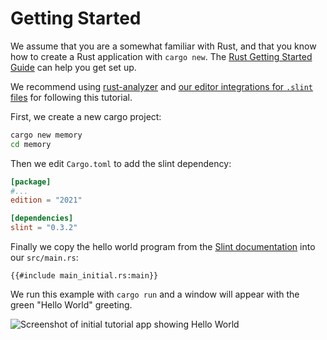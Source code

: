 # Getting Started

We assume that you are a somewhat familiar with Rust, and that you know how to create a Rust application with
`cargo new`. The [Rust Getting Started Guide](https://www.rust-lang.org/learn/get-started) can help you get set up.

We recommend using [rust-analyzer](https://rust-analyzer.github.io) and [our editor integrations for `.slint` files](https://github.com/slint-ui/slint/tree/master/editors) for following this tutorial.

First, we create a new cargo project:

```sh
cargo new memory
cd memory
```

Then we edit `Cargo.toml` to add the slint dependency:

```toml
[package]
#...
edition = "2021"

[dependencies]
slint = "0.3.2"
```

Finally we copy the hello world program from the [Slint documentation](https://slint-ui.com/docs/rust/slint/) into our `src/main.rs`:

```rust,noplayground
{{#include main_initial.rs:main}}
```

We run this example with `cargo run` and a window will appear with the green "Hello World" greeting.

![Screenshot of initial tutorial app showing Hello World](https://slint-ui.com/blog/memory-game-tutorial/getting-started.png "Hello World")
